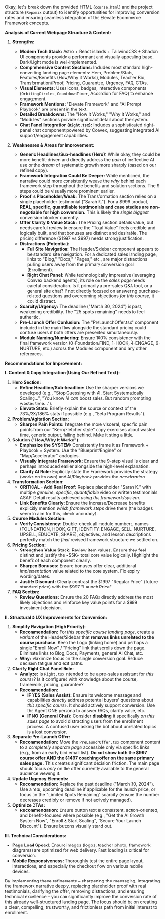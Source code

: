 Okay, let's break down the provided HTML (`course.html`) and the project structure (`Repomix` output) to identify opportunities for improving conversion rates and ensuring seamless integration of the Elevate Ecommerce Framework concepts.

**Analysis of Current Webpage Structure & Content:**

1.  **Strengths:**
    *   **Modern Tech Stack:** Astro + React islands + TailwindCSS + Shadcn UI components provide a performant and visually appealing base. Dark/Light mode is well-implemented.
    *   **Comprehensive Content Sections:** Includes most standard high-converting landing page elements: Hero, Problem/Stats, Features/Benefits (How/Why it Works), Modules, Teacher Bio, Transformation/Proof, Pricing, Guarantee, Urgency, FAQ, CTAs.
    *   **Visual Elements:** Uses icons, badges, interactive components (`OrbitingCircles`, `CountdownTimer`, Accordion for FAQ) to enhance engagement.
    *   **Framework Mentions:** "Elevate Framework" and "AI Prompt Playbook" are present in the text.
    *   **Detailed Breakdowns:** The "How it Works," "Why it Works," and "Modules" sections provide significant detail about the system.
    *   **Chat Panel Integration (`Right.tsx`):** Includes a sophisticated right-panel chat component powered by Convex, suggesting integrated AI support/engagement capabilities.

2.  **Weaknesses & Areas for Improvement:**
    *   **Generic Headlines/Sub-headlines (Hero):** While okay, they could be more benefit-driven and directly address the *pain* of ineffective AI use or the *dream* of systematic growth more sharply (based on our refined copy).
    *   **Framework Integration Could Be Deeper:** While mentioned, the narrative could more consistently weave the *why* behind each framework step throughout the benefits and solution sections. The 9 steps could be visually more prominent earlier.
    *   **Proof is Placeholder/Weak:** The Transformation section relies on a single placeholder testimonial ("Sarah K."). For a $999 product, **REAL, specific, quantifiable testimonials and case studies are non-negotiable for high conversion.** This is likely the *single biggest* conversion blocker currently.
    *   **Offer Clarity & Value Stack:** The Pricing section details value, but needs careful review to ensure the "Total Value" feels credible and logically built, and that bonuses are distinct and desirable. The pricing difference ($1997 vs $997) needs strong justification.
    *   **Distractions (Potential):**
        *   **Full Site Navigation:** The Header/Sidebar component appears to be standard site navigation. For a dedicated sales landing page, links to "Blog," "Docs," "Pages," etc., are major distractions pulling users away from the primary conversion goal (Enrollment).
        *   **Right Chat Panel:** While technologically impressive (leveraging Convex backend agents), its role on the *sales page* needs careful consideration. Is it primarily a pre-sales Q&A tool, or a general site chat? If not directly focused on answering purchase-related questions and overcoming objections *for this course*, it could distract.
    *   **Scarcity/Urgency:** The deadline ("March 30, 2024") is past, weakening credibility. The "25 spots remaining" needs to feel authentic.
    *   **Pre-Launch Offer Confusion:** The "PreLaunchOffer.tsx" component included in the main flow alongside the standard pricing could confuse users if both offers are presented simultaneously.
    *   **Module Naming/Numbering:** Ensure 100% consistency with the final framework version (0-Foundation/FIND, 1-HOOK, 4-ENGAGE, 6-NURTURE, etc.) across the Modules component and any other references.

**Recommendations for Improvement:**

**I. Content & Copy Integration (Using Our Refined Text):**

1.  **Hero Section:**
    *   **Refine Headline/Sub-headline:** Use the sharper versions we developed (e.g., "Stop Guessing with AI. Start Systematically Scaling...", "You know AI *can* boost sales. But random prompting wastes time...").
    *   **Elevate Stats:** Briefly explain the source or context of the 73%/3X/186% stats if possible (e.g., "Beta Program Results").
2.  **Problem/Agitation Section:**
    *   **Sharpen Pain Points:** Integrate the more visceral, specific pain points from our "Kern/Fletcher style" copy exercises about wasted time, generic output, falling behind. Make it sting a little.
3.  **Solution ("How/Why It Works"):**
    *   **Emphasize the SYSTEM:** Consistently frame it as Framework + Playbook = System. Use the "Blueprint/Engine" or "Map/Accelerator" analogies.
    *   **Visually Integrate Framework:** Ensure the 9-step visual is clear and perhaps introduced earlier alongside the high-level explanation.
    *   **Clarify AI Role:** Explicitly state the Framework provides the strategy (works on its own) and AI/Playbook provides the *acceleration*.
4.  **Transformation Section:**
    *   **CRITICAL - Add Real Proof:** Replace placeholder "Sarah K." with multiple *genuine*, *specific*, *quantifiable* video or written testimonials ASAP. Detail results achieved *using the framework/system*.
    *   **Link Benefits Clearly:** Ensure the Increase/Decrease benefits explicitly mention *which framework steps* drive them (the badges seem to aim for this, check accuracy).
5.  **Course Modules Section:**
    *   **Verify Consistency:** Double-check all module numbers, names (FOUNDATION, HOOK, GIFT, IDENTIFY, ENGAGE, SELL, NURTURE, UPSELL, EDUCATE, SHARE), objectives, and lesson descriptions perfectly match the *final* revised framework structure we settled on.
6.  **Pricing Section:**
    *   **Strengthen Value Stack:** Review item values. Ensure they feel distinct and justify the ~$5K+ total core value logically. Highlight the benefit of each component clearly.
    *   **Sharpen Bonuses:** Ensure bonuses offer clear, additional *implementation* value related to the core system. Fix expiry wording/dates.
    *   **Justify Discount:** Clearly contrast the $1997 "Regular Price" (future standard price) with the $997 "Launch Price".
7.  **FAQ Section:**
    *   **Review Questions:** Ensure the 20 FAQs directly address the most likely objections and reinforce key value points for a $999 investment decision.

**II. Structural & UX Improvements for Conversion:**

1.  **Simplify Navigation (High Priority):**
    *   **Recommendation:** For *this specific course landing page*, create a *variant* of the Header/Sidebar that **removes links unrelated to the course purchase**. Keep the Logo (linking home) and perhaps a single "Enroll Now" / "Pricing" link that scrolls down the page. Eliminate links to Blog, Docs, Payments, general AI Chat, etc.
    *   **Why:** Maximize focus on the single conversion goal. Reduce decision fatigue and exit paths.
2.  **Clarify Right Chat Panel Role:**
    *   **Analyze:** Is `Right.tsx` intended to be a pre-sales assistant for *this course*? Is it configured with knowledge about the course, framework, pricing, guarantee?
    *   **Recommendation:**
        *   **IF YES (Sales Assist):** Ensure its welcome message and capabilities *directly* address potential buyers' questions about *this specific course*. It should actively support conversion. Use the Agent ONE persona to answer FAQs, clarify value, etc.
        *   **IF NO (General Chat):** Consider **disabling** it specifically *on this sales page* to avoid distracting users from the enrollment process. A confused user asking the bot about unrelated topics is a lost conversion.
3.  **Separate Pre-Launch Offer:**
    *   **Recommendation:** Move the `PreLaunchOffer.tsx` component content to a *completely separate page* accessible only via specific links (e.g., from an early bird email list). **Do not show both the $997 course offer AND the $1497 coaching offer on the same primary sales page.** This creates significant decision friction. The main page should focus *only* on the offer currently available to the general audience viewing it.
4.  **Update Urgency Elements:**
    *   **Recommendation:** Replace the past deadline ("March 30, 2024"). Use a *real*, upcoming deadline if applicable for the launch price, or focus on the "Limited Spots Remaining" scarcity (ensure the number decreases credibly or remove if not actively managed).
5.  **Optimize CTAs:**
    *   **Recommendation:** Ensure button text is consistent, action-oriented, and benefit-focused where possible (e.g., "Get the AI Growth System Now", "Enroll & Start Scaling", "Secure Your Launch Discount"). Ensure buttons visually stand out.

**III. Technical Considerations:**

*   **Page Load Speed:** Ensure images (logos, teacher photo, framework diagrams) are optimized for web delivery. Fast loading is critical for conversion.
*   **Mobile Responsiveness:** Thoroughly test the entire page layout, interactions, and especially the checkout flow on various mobile devices.

By implementing these refinements – sharpening the messaging, integrating the framework narrative deeply, replacing placeholder proof with real testimonials, clarifying the offer, removing distractions, and ensuring technical excellence – you can significantly improve the conversion rate of this already well-structured landing page. The focus should be on creating a clear, compelling, trustworthy, and frictionless path from initial interest to enrollment.